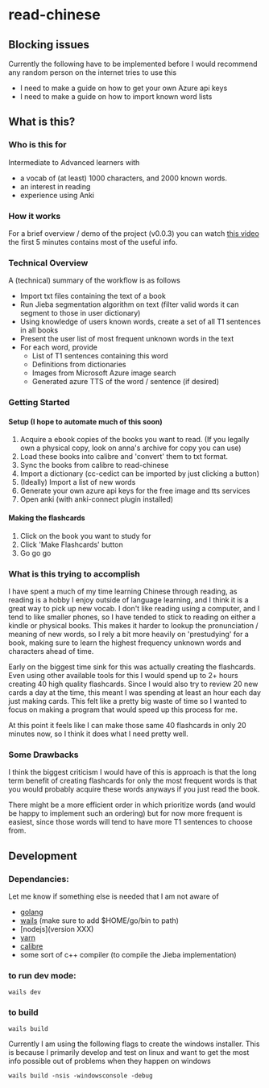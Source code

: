 # read-chinese
## Blocking issues
Currently the following have to be implemented before I would recommend any
random person on the internet tries to use this

* I need to make a guide on how to get your own Azure api keys
* I need to make a guide on how to import known word lists

## What is this?
### Who is this for
Intermediate to Advanced learners with 
* a vocab of (at least) 1000 characters, and 2000 known words.
* an interest in reading 
* experience using Anki

### How it works
For a brief overview / demo of the project (v0.0.3) you can watch 
[this video](https://youtu.be/dAqE2YquGlw "read-chinese demo") the first 5
minutes contains most of the useful info.

### Technical Overview
A (technical) summary of the workflow is as follows

* Import txt files containing the text of a book
* Run Jieba segmentation algorithm on text (filter valid words it can segment
  to those in user dictionary)
* Using knowledge of users known words, create a set of all T1 sentences in all books
* Present the user list of most frequent unknown words in the text
* For each word, provide 
    * List of T1 sentences containing this word
    * Definitions from dictionaries
    * Images from Microsoft Azure image search
    * Generated azure TTS of the word / sentence (if desired)

### Getting Started

#### Setup (I hope to automate much of this soon)
1. Acquire a ebook copies of the books you want to read. (If you legally own a
 physical copy, look on anna's archive for copy you can use)
2. Load these books into calibre and 'convert' them to txt format.
3. Sync the books from calibre to read-chinese
4. Import a dictionary (cc-cedict can be imported by just clicking a button)
5. (Ideally) Import a list of new words
6. Generate your own azure api keys for the free image and tts services
7. Open anki (with anki-connect plugin installed)

#### Making the flashcards

1. Click on the book you want to study for
2. Click 'Make Flashcards' button
3. Go go go

### What is this trying to accomplish
I have spent a much of my time learning Chinese through reading, as reading is
a hobby I enjoy outside of language learning, and I think it is a great way to
pick up new vocab. I don't like reading using a computer, and I tend to like
smaller phones, so I have tended to stick to reading on either a kindle or
physical books. This makes it harder to lookup the pronunciation / meaning of
new words, so I rely a bit more heavily on 'prestudying' for a book, making
sure to learn the highest frequency unknown words and characters ahead of time.

Early on the biggest time sink for this was actually creating the flashcards.
Even using other available tools for this I would spend up to 2+ hours creating
40 high quality flashcards. Since I would also try to review 20 new cards a day
at the time, this meant I was spending at least an hour each day just making
cards. This felt like a pretty big waste of time so I wanted to focus on making
a program that would speed up this process for me.

At this point it feels like I can make those same 40 flashcards in only 20
minutes now, so I think it does what I need pretty well.

### Some Drawbacks
I think the biggest criticism I would have of this is approach is that the long
term benefit of creating flashcards for only the most frequent words is that
you would probably acquire these words anyways if you just read the book. 

There might be a more efficient order in which prioritize words (and would be
happy to implement such an ordering) but for now more frequent is easiest, since
those words will tend to have more T1 sentences to choose from.

## Development
### Dependancies:
Let me know if something else is needed that I am not aware of
* [golang](https://go.dev/doc/install)
* [wails](https://wails.io/docs/gettingstarted/installation) (make sure to add $HOME/go/bin to path)
* [nodejs](version XXX)
* [yarn](https://yarnpkg.com/getting-started/install)
* [calibre](https://calibre-ebook.com/download)
* some sort of c++ compiler (to compile the Jieba implementation)

### to run dev mode:
`wails dev`

### to build
`wails build`

Currently I am using the following flags to create the windows installer. This
is because I primarily develop and test on linux and want to get the most info
possible out of problems when they happen on windows

`wails build -nsis -windowsconsole -debug`
